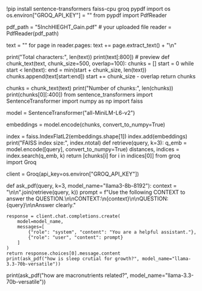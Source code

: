 !pip install sentence-transformers faiss-cpu groq pypdf
import os
os.environ["GROQ_API_KEY"] = ""
from pypdf import PdfReader

pdf_path = "5InchHIEGHT_Gain.pdf"   # your uploaded file
reader = PdfReader(pdf_path)

text = ""
for page in reader.pages:
    text += page.extract_text() + "\n"

print("Total characters:", len(text))
print(text[:800])  # preview
def chunk_text(text, chunk_size=500, overlap=100):
    chunks = []
    start = 0
    while start < len(text):
        end = min(start + chunk_size, len(text))
        chunks.append(text[start:end])
        start += chunk_size - overlap
    return chunks

chunks = chunk_text(text)
print("Number of chunks:", len(chunks))
print(chunks[0][:400])
from sentence_transformers import SentenceTransformer
import numpy as np
import faiss

model = SentenceTransformer("all-MiniLM-L6-v2")

embeddings = model.encode(chunks, convert_to_numpy=True)

index = faiss.IndexFlatL2(embeddings.shape[1])
index.add(embeddings)
print("FAISS index size:", index.ntotal)
def retrieve(query, k=3):
    q_emb = model.encode([query], convert_to_numpy=True)
    distances, indices = index.search(q_emb, k)
    return [chunks[i] for i in indices[0]]
from groq import Groq

client = Groq(api_key=os.environ["GROQ_API_KEY"])

def ask_pdf(query, k=3, model_name="llama3-8b-8192"):
    context = "\n\n".join(retrieve(query, k))
    prompt = f"Use the following CONTEXT to answer the QUESTION.\n\nCONTEXT:\n{context}\n\nQUESTION: {query}\n\nAnswer clearly."

    response = client.chat.completions.create(
        model=model_name,
        messages=[
            {"role": "system", "content": "You are a helpful assistant."},
            {"role": "user", "content": prompt}
        ]
    )
    return response.choices[0].message.content
    print(ask_pdf("how is sleep crutial for growth?", model_name="llama-3.3-70b-versatile"))
print(ask_pdf("how are macronutrients related?", model_name="llama-3.3-70b-versatile"))
